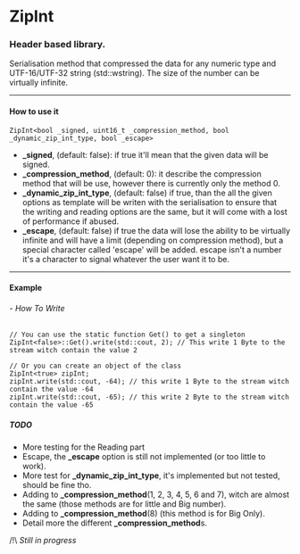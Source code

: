 # ZipInt

### Header based library.

Serialisation method that compressed the data for any numeric type and UTF-16/UTF-32 string (std::wstring).
The size of the number can be virtually infinite.

---

#### How to use it

    ZipInt<bool _signed, uint16_t _compression_method, bool _dynamic_zip_int_type, bool _escape>

 - **\_signed**, (default: false): if true it'll mean that the given data will be signed.
 - **\_compression\_method**, (default: 0): it describe the compression method that will be use, however there is currently only the method 0.
 - **\_dynamic\_zip\_int\_type**, (default: false) if true, than the all the given options as template will be writen with the serialisation to ensure that the writing and reading options are the same, but it will come with a lost of performance if abused.
 - **\_escape**, (default: false) if true the data will lose the ability to be virtually infinite and will have a limit (depending on compression method), but a special character called 'escape' will be added. escape isn't a number it's a character to signal whatever the user want it to be.  

---

#### Example
###### - How To Write

    // You can use the static function Get() to get a singleton
    ZipInt<false>::Get().write(std::cout, 2); // This write 1 Byte to the stream witch contain the value 2
    
    // Or you can create an object of the class
    ZipInt<true> zipInt;
    zipInt.write(std::cout, -64); // this write 1 Byte to the stream witch contain the value -64
    zipInt.write(std::cout, -65); // this write 2 Byte to the stream witch contain the value -65

##### TODO
 - More testing for the Reading part
 - Escape, the **\_escape** option is still not implemented (or too little to work).
 - More test for **\_dynamic\_zip\_int\_type**, it's implemented but not tested, should be fine tho.
 - Adding to **\_compression\_method**(1, 2, 3, 4, 5, 6 and 7), witch are almost the same (those methods are for little and Big number).
 - Adding to **\_compression\_method**(8) (this method is for Big Only).
 - Detail more the different **\_compression\_method**s.

/!\ _Still in progress_
